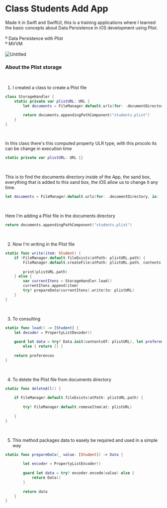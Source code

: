 # Class Students Add App 

Made it in Swift and SwiftUI, this is a training applications where I learned the basic concepts about Data Persistence in iOS development using Plist.
<br>
<br>
º Data Persistence with Plist
<br>
º MVVM
<br>
<br>
![Untitled](https://user-images.githubusercontent.com/92945868/215280205-aacabb6c-213e-4f76-bc2e-e3d44b5cf962.gif)

### About the Plist storage
<br>

1. I created a class to create a Plist file

```Swift
class StorageHandler {
    static private var plistURL: URL {
        let documents = FileManager.default.urls(for: .documentDirectory, in: .userDomainMask).first!

        return documents.appendingPathComponent("students.plist")
    }
}
```
<br>

In this class there's this computed property ULR type, with this procolo its can be change in execution time

```Swift
static private var plistURL: URL {}
```
<br>

This is to find the documents directory inside of the App, the sand box, everything that is added to this sand box, the iOS allow us to change it any time.
```Swift
let documents = FileManager.default.urls(for: .documentDirectory, in: .userDomainMask).first!
```
<br>

Here I'm adding a Plist file in the documents directory
```Swift
return documents.appendingPathComponent("students.plist")
```
<br>

2. Now I'm writing in the Plist file
```Swift
static func write(item: Student) {
    if !FileManager.default.fileExists(atPath: plistURL.path) {
        FileManager.default.createFile(atPath: plistURL.path, contents: prepareData([item]), attributes: nil)
        
        print(plistURL.path)
    } else {
        var currentItens = StorageHandler.load()
        currentItens.append(item)
        try? prepareData(currentItens).write(to: plistURL)
    }
}
```
<br>

3. To consulting
```Swift
static func load() -> [Student] {
    let decoder = PropertyListDecoder()
    
    guard let data = try? Data.init(contentsOf: plistURL), let preferences = try? decoder.decode([Student].self, from: data)
        else { return [] }
            
    return preferences
}
```

<br>

4. To delete the Plist file from documents directory   
```Swift
static func deleteAll() {
        
    if FileManager.default.fileExists(atPath: plistURL.path) {
        
        try? FileManager.default.removeItem(at: plistURL)
        
    }
}
```

<br>

5. This method packages data to easely be required and used in a simple way
```Swift
static func prepareData(_ value: [Student]) -> Data {
        
        let encoder = PropertyListEncoder()
        
        guard let data = try? encoder.encode(value) else {
            return Data()
        }
        
        return data
    }
}
```


